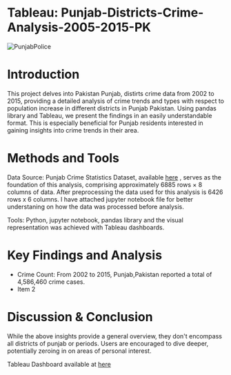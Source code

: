 # Tableau: Punjab-Districts-Crime-Analysis-2005-2015-PK
![PunjabPolice](https://github.com/MWali94/Punjab-Districts-Crime-Analysis-2005-215-PK/assets/65387808/d47c6906-911f-4f05-bd41-140ead49a912)


# **Introduction**    

This project delves into Pakistan Punjab, distirts crime data from 2002 to 2015, providing a detailed analysis of crime trends and types with respect to population increase in different districts in Punjab Pakistan. Using pandas library and Tableau, we present the findings in an easily understandable format. This is especially beneficial for Punjab residents interested in gaining insights into crime trends in their area.

# **Methods and Tools**

Data Source: Punjab Crime Statistics Dataset, available <a href="https://opendata.com.pk/dataset/crimes-committed-in-punjab-2002-2015/resource/3c430502-b94d-4f5d-a917-a0e778f71998">here</a> , serves as the foundation of this analysis, comprising approximately 6885 rows × 8 columns of data. After preprocessing the data used for this analysis is 6426 rows x 6 columns. I have attached jupyter notebook file for better understaning on how the data was processed before analysis.

Tools: Python, jupyter notebook, pandas library and the visual representation was achieved with Tableau dashboards.

# **Key Findings and Analysis**

<ul>
    <li>Crime Count: From 2002 to 2015, Punjab,Pakistan reported a total of 4,586,460 crime cases.</li>
    <li>Item 2</li>
</ul>

# **Discussion & Conclusion**

While the above insights provide a general overview, they don't encompass all districts of punjab or periods. Users are encouraged to dive deeper, potentially zeroing in on areas of personal interest. 

Tableau Dashboard available at <a href="https://public.tableau.com/shared/KF4BHW4YX?:display_count=n&:origin=viz_share_link">here</a>
